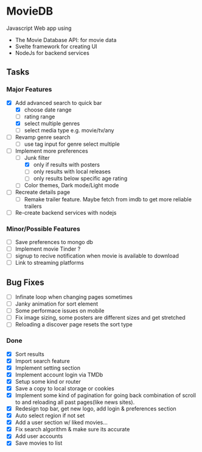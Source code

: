 # MovieDB
Javascript Web app using
  - The Movie Database API: for movie data
  - Svelte framework for creating UI
  - NodeJs for backend services

## Tasks
  ### Major Features
  - [x] Add advanced search to quick bar
    - [x] choose date range
    - [ ] rating range
    - [x] select multiple genres
    - [ ] select media type e.g. movie/tv/any
  - [ ] Revamp genre search
    - [ ] use tag input for genre select multiple
  - [ ] Implement more preferences
    - [ ] Junk filter
      - [x]  only if results with posters
      - [ ]  only results with local releases
      - [ ]  only results below specific age rating
    - [ ] Color themes, Dark mode/Light mode
  - [ ] Recreate details page
    - [ ] Remake trailer feature. Maybe fetch from imdb to get more reliable trailers
  - [ ] Re-create backend services with nodejs
  ### Minor/Possible Features
  - [ ] Save preferences to mongo db
  - [ ] Implement movie Tinder ?
  - [ ] signup to recive notification when movie is available to download
  - [ ] Link to streaming platforms

  ## Bug Fixes
  - [ ] Infinate loop when changing pages sometimes
  - [ ] Janky animation for sort element
  - [ ] Some performace issues on mobile
  - [ ] Fix image sizing, some posters are different sizes and get stretched
  - [ ] Reloading a discover page resets the sort type
  
  ### Done
  - [x] Sort results 
  - [x] Import search feature
  - [x] Implement setting section
  - [x] Implement account login via TMDb
  - [x] Setup some kind or router 
  - [x] Save a copy to local storage or cookies
  - [x] Implement some kind of pagination for going back combination of scroll to and reloading all past pages(like news sites).
  - [x] Redesign top bar, get new logo, add login & preferences section
  - [x] Auto select region if not set
  - [x] Add a user section w/ liked movies…
  - [x] Fix search algorithm & make sure its accurate
  - [x] Add user accounts
  - [x] Save movies to list